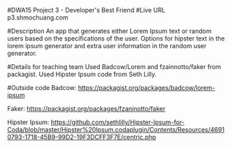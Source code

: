 #DWA15 Project 3 - Developer's Best Friend
#Live URL
p3.shmochuang.com

#Description
An app that generates either Lorem Ipsum text or random users based on the specifications of the user. 
Options for hipster text in the lorem ipsum generator and extra user information in the random user generator.

#Details for teaching team
Used Badcow/Lorem and fzainnotto/faker from packagist.
Used Hipster Ipsum code from Seth Lilly.


#Outside code
Badcow:
https://packagist.org/packages/badcow/lorem-ipsum

Faker:
https://packagist.org/packages/fzaninotto/faker

Hipster Ipsum:
https://github.com/sethlilly/Hipster-Ipsum-for-Coda/blob/master/Hipster%20Ipsum.codaplugin/Contents/Resources/46910793-1718-45B9-99D2-19F3DCFF3F7E/centric.php